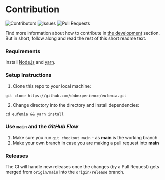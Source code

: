 # Contribution

![Contributors](https://img.shields.io/github/contributors/dnbexperience/eufemia?style=for-the-badge) ![Issues](https://img.shields.io/github/issues/dnbexperience/eufemia?style=for-the-badge) ![Pull Requests](https://img.shields.io/github/issues-pr/dnbexperience/eufemia?style=for-the-badge)

Find more information about how to contribute in [the development](https://eufemia.dnb.no/uilib/development) section. But in short, follow along and read the rest of this short readme text.

### Requirements

Install [Node.js](https://nodejs.org) and [yarn](https://yarnpkg.com).

### Setup Instructions

1. Clone this repo to your local machine:

`git clone https://github.com/dnbexperience/eufemia.git`

2. Change directory into the directory and install dependencies:

`cd eufemia && yarn install`

### Use `main` and the _GitHub Flow_

1.  Make sure you run `git checkout main` - as **main** is the working branch
1.  Make your own branch in case you are making a pull request into **main**

### Releases

The CI will handle new releases once the changes (by a Pull Request) gets merged from `origin/main` into the `origin/release` branch.
